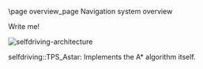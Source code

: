\page overview_page Navigation system overview

Write me!

![selfdriving-architecture](selfdriving-architecture.png)

selfdriving::TPS_Astar: Implements the A* algorithm itself.
